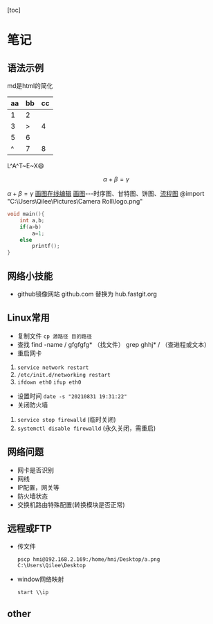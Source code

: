 [toc]

# 笔记

## 语法示例

md是html的简化

| aa | bb | cc |
| -- | -- | -- |
| 1  | 2  |    |
| 3  | >  | 4  |
| 5  | 6  |    |
| ^  | 7  | 8  |

L^A^T~E~X😄

$$
\alpha+\beta=\gamma
$$

$\alpha+\beta=\gamma$
[画图在线编辑](https://mermaid-js.github.io/mermaid-live-editor/edit#eyJjb2RlIjoiZ3JhcGggVERcbkFbQ2hyaXN0bWFzXSAtLT58R2V0IG1vbmV5fCBCKEdvIHNob3BwaW5nKVxuQiAtLT4gQ3tMZXQgbWUgdGhpbmt9XG5DIC0tPnxPbmV8IERbTGFwdG9wXVxuQyAtLT58VHdvfCBFW2lQaG9uZV1cbkMgLS0-fFRocmVlfCBGW2ZhOmZhLWNhciBDYXJdXG4iLCJtZXJtYWlkIjoie1xuICBcInRoZW1lXCI6IFwiZGVmYXVsdFwiXG59IiwidXBkYXRlRWRpdG9yIjpmYWxzZSwiYXV0b1N5bmMiOnRydWUsInVwZGF0ZURpYWdyYW0iOnRydWV9)
[画图](https://www.jianshu.com/p/77cc07f47cdc)---时序图、甘特图、饼图、[流程图](https://blog.csdn.net/lis_12/article/details/80693975)
@import "C:\Users\Qilee\Pictures\Camera Roll\logo.png"

```c
void main(){
    int a,b;
    if(a>b)
        a=1;
    else
        printf();
}
```

## 网络小技能

- github镜像网站 github.com 替换为 hub.fastgit.org

## Linux常用

- 复制文件  `cp 源路径 目的路径`
- 查找
find -name / gfgfgfg* （找文件）
grep ghhj* / （查进程或文本）
- 重启网卡
 1.  `service network restart`
 2. `/etc/init.d/networking restart`
 3. `ifdown eth0`  `ifup eth0`
- 设置时间 `date -s "20210831 19:31:22"`
- 关闭防火墙
 1. `service stop firewalld` (临时关闭)
 2. `systemctl disable firewalld` (永久关闭，需重启)

## 网络问题

- 网卡是否识别
- 网线
- IP配置，网关等
- 防火墙状态
- 交换机路由特殊配置(转换模块是否正常)

## 远程或FTP

- 传文件

  `pscp hmi@192.168.2.169:/home/hmi/Desktop/a.png C:\Users\Qilee\Desktop`
- window网络映射

  `start \\ip `

## other

